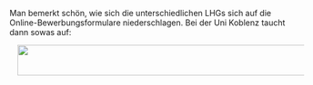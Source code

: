<!--
	.. title: Bewerbung MSc
	.. date: 2000/01/01
	.. slug: 
-->
Man bemerkt schön, wie sich die unterschiedlichen LHGs sich auf die Online-Bewerbungsformulare niederschlagen. Bei der Uni Koblenz taucht dann sowas auf:

<a href="http://4.bp.blogspot.com/-J5PEZRNP3oY/T-cc4hGX5eI/AAAAAAAAB_Q/ed1Fn3Dlv3I/s1600/Bildschirmfoto+vom+2012-06-24+15:50:13.png" style="margin-left: 1em; margin-right: 1em;"><img border="0" height="54" src="http://4.bp.blogspot.com/-J5PEZRNP3oY/T-cc4hGX5eI/AAAAAAAAB_Q/ed1Fn3Dlv3I/s320/Bildschirmfoto+vom+2012-06-24+15:50:13.png" width="600" /></a>
